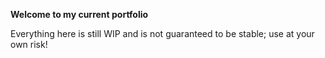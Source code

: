 **Welcome to my current portfolio**

Everything here is still WIP and is not guaranteed to be stable; use at your own risk!
